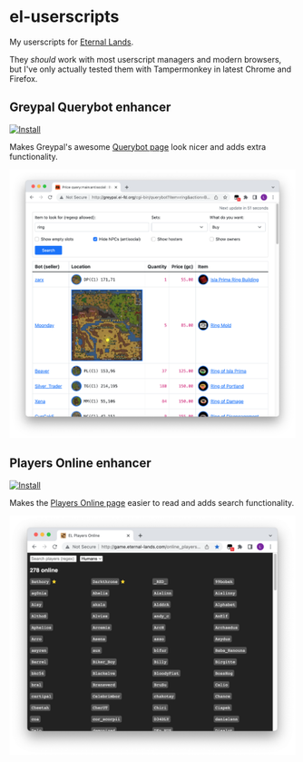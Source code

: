 # el-userscripts

My userscripts for [Eternal Lands](http://www.eternal-lands.com).

They _should_ work with most userscript managers and modern browsers, but I've only actually tested them with Tampermonkey in latest Chrome and Firefox.

## Greypal Querybot enhancer

[![Install](https://img.shields.io/badge/-Install-success?style=for-the-badge)](https://github.com/lukehorvat/el-userscripts/raw/main/greypal-querybot-enhancer/dist/script.user.js)

Makes Greypal's awesome [Querybot page](https://greypal.el-fd.org/cgi-bin/querybot) look nicer and adds extra functionality.

![](./greypal-querybot-enhancer/screenshot.png)

## Players Online enhancer

[![Install](https://img.shields.io/badge/-Install-success?style=for-the-badge)](https://github.com/lukehorvat/el-userscripts/raw/main/players-online-enhancer/dist/script.user.js)

Makes the [Players Online page](http://game.eternal-lands.com/online_players.htm) easier to read and adds search functionality.

![](./players-online-enhancer/screenshot.png)

